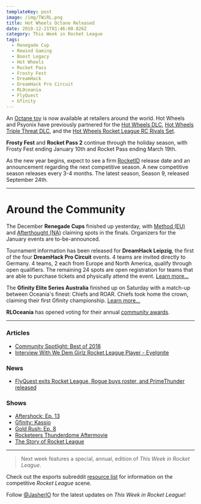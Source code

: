 ```yaml
---
templateKey: post
image: /img/TWiRL.png
title: Hot Wheels Octane Released
date: 2018-12-21T01:46:00.826Z
category: This Week in Rocket League
tags:
  - Renegade Cup
  - Rewind Gaming
  - Boost Legacy
  - Hot Wheels
  - Rocket Pass
  - Frosty Fest
  - DreamHack
  - DreamHack Pro Circuit
  - RLOceania
  - FlyQuest
  - Gfinity
---
```

An [Octane toy](https://www.rocketleague.com/news/rocket-league-hot-wheels-toy/) is now available at retailers around the world. Hot Wheels and Psyonix have previously partnered for the [Hot Wheels DLC](https://www.rocketleague.com/news/hot-wheels-coming-to-rocket-league/), [Hot Wheels Triple Threat DLC](https://www.rocketleague.com/news/new-hot-wheels-triple-threat-dlc-pack-september-24/), and the [Hot Wheels Rocket League RC Rivals Set](https://www.rocketleague.com/news/hot-wheels-rocket-league-rc-rivals-set-november-1/). 

**Frosty Fest** and **Rocket Pass 2** continue through the holiday season, with Frosty Fest ending January 10th and Rocket Pass ending March 19th. 

As the new year begins, expect to see a firm [RocketID](https://www.rocketleague.com/news/rocket-league-roadmap-fall-2018/) release date and an announcement regarding the next competitive season. A new competitive season releases every 3-4 months. The latest season, Season 9, released September 24th. 

---

# Around the Community

The December **Renegade Cups** finished up yesterday, with [Method (EU)](https://liquipedia.net/rocketleague/Renegade_Cup/Europe/Rewind_Gaming/Neon_Dream) and [Afterthought (NA)](https://liquipedia.net/rocketleague/Renegade_Cup/North_America/Boost_Legacy/Whiteout) claiming spots in the finals. Organizers for the January events are to-be-announced.

Tournament information has been released for **DreamHack Leipzig**, the first of the four **DreamHack Pro Circuit** events. 4 teams are invited directly to Germany. 4 teams, 2 each from Europe and North America, qualify through open qualifiers. The remaining 24 spots are open registration for teams that are able to purchase tickets and physically attend the event. [Learn more...](https://dreamhack.com/procircuit/)

The **Gfinity Elite Series Australia** finished up on Saturday with a match-up between Oceania's finest: Chiefs and ROAR. Chiefs took home the crown, claiming their first Gfinity championship. [Learn more...](https://liquipedia.net/rocketleague/Gfinity/Australia/Elite_Series/Season_2)

**RLOceania** has opened voting for their annual [community awards](https://twitter.com/RLOceania/status/1075994274565623809). 

---

### Articles

* [Community Spotlight: Best of 2018](https://www.rocketleague.com/news/community-spotlight--best-of-2018/)
* [Interview With We Dem Girlz Rocket League Player - EyeIgnite](http://dignitas.gg/articles/blogs/rocket-league/13260/interview-with-we-dem-girlz-rocket-league-player-eyeignite)

### News

* [FlyQuest exits Rocket League, Rogue buys roster, and PrimeThunder released](https://twitter.com/FlyQuestSports/status/1075873632180731906?s=19)

### Shows

* [Aftershock: Ep. 13](https://www.youtube.com/watch?v=A-eTG8o_aiQ)
* [Gfinity: Kassio](https://twitter.com/Gfinity/status/1075365320393674752)
* [Gold Rush: Ep. 8](https://www.youtube.com/watch?v=CQcOAsooPsQ)
* [Rocketeers Thunderdome Aftermovie](https://www.youtube.com/watch?v=PfSoeVjmgUg)
* [The Story of Rocket League](https://www.youtube.com/watch?v=O3NZSIX59AE)

---

> Next week features a special, annual, edition of *This Week in Rocket League*. 

Check out the esports subreddit [resource list](https://www.reddit.com/r/RocketLeagueEsports/wiki/links) for information on the competitive *Rocket League* scene.

Follow [@JasherIO](https://twitter.com/JasherIO) for the latest updates on *This Week in Rocket League*!
